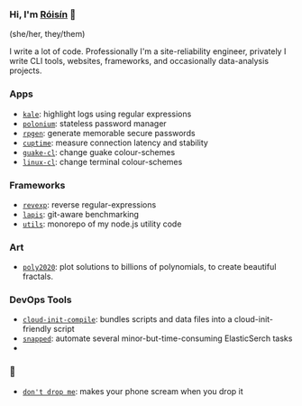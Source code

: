 ### Hi, I'm [Róisín](https://www.nameshouts.com/names/all-languages/pronounce-roisin) 👋

(she/her, they/them)

I write a lot of code. Professionally I'm a site-reliability engineer, privately I write CLI tools, websites, frameworks, and occasionally data-analysis projects.

### Apps

- [`kale`](https://github.com/rgrannell1/kale): highlight logs using regular expressions
- [`polonium`](https://github.com/rgrannell1/polonium): stateless password manager
- [`rpgen`](https://github.com/rgrannell1/rpgen): generate memorable secure passwords
- [`cuptime`](https://github.com/rgrannell1/cuptime): measure connection latency and stability
- [`guake-cl`](https://github.com/rgrannell1/guake-cl): change guake colour-schemes
- [`linux-cl`](https://github.com/rgrannell1/linux-cl): change terminal colour-schemes

### Frameworks

- [`revexp`](https://github.com/rgrannell1/revexp): reverse regular-expressions
- [`lapis`](https://github.com/rgrannell1/lapis): git-aware benchmarking
- [`utils`](https://github.com/rgrannell1/utils): monorepo of my node.js utility code

### Art

- [`poly2020`](https://github.com/rgrannell1/poly2020): plot solutions to billions of polynomials, to create beautiful fractals.




### DevOps Tools

- [`cloud-init-compile`](https://github.com/rgrannell1/cloud-init-compile): bundles scripts and data files into a cloud-init-friendly script
- [`snapped`](https://github.com/rgrannell1/snapped): automate several minor-but-time-consuming ElasticSerch tasks
-

### 💩

- [`don't drop me`](https://github.com/rgrannell1/don-t-drop-me): makes your phone scream when you drop it

